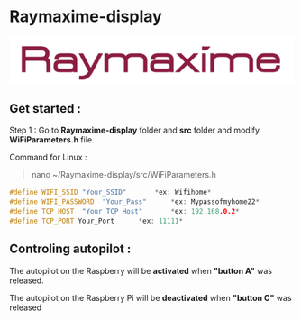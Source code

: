 # Raymaxime-display

![Logo Raymaxime](./docs/Raymaxime_logo.png)

## Get started :
Step 1 : Go to **Raymaxime-display** folder and **src** folder and modify **WiFiParameters.h** file.

Command for Linux :

> nano ~/Raymaxime-display/src/WiFiParameters.h

```c++
#define WIFI_SSID "Your_SSID"		*ex: Wifihome*
#define WIFI_PASSWORD  "Your_Pass"		*ex: Mypassofmyhome22*
#define TCP_HOST  "Your_TCP_Host"		*ex: 192.168.0.2*
#define TCP_PORT Your_Port		*ex: 11111*
```

## Controling autopilot :

The autopilot on the Raspberry will be **activated** when **"button A"** was released.

The autopilot on the Raspberry Pi will be **deactivated** when **"button C"** was released
